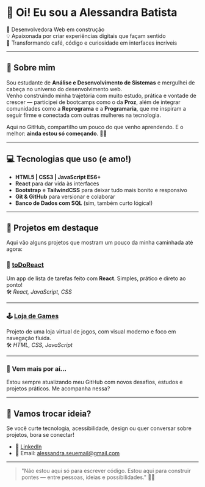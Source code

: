 # 👋 Oi! Eu sou a Alessandra Batista

🎨 Desenvolvedora Web em construção  
💡 Apaixonada por criar experiências digitais que façam sentido  
🚀 Transformando café, código e curiosidade em interfaces incríveis

---

## 🌟 Sobre mim

Sou estudante de **Análise e Desenvolvimento de Sistemas** e mergulhei de cabeça no universo do desenvolvimento web.  
Venho construindo minha trajetória com muito estudo, prática e vontade de crescer — participei de bootcamps como o da **Proz**, além de integrar comunidades como a **Reprograma** e a **Programaria**, que me inspiram a seguir firme e conectada com outras mulheres na tecnologia.

Aqui no GitHub, compartilho um pouco do que venho aprendendo. E o melhor: **ainda estou só começando**. 👣✨

---

## 💻 Tecnologias que uso (e amo!)

- **HTML5 | CSS3 | JavaScript ES6+**
- **React** para dar vida às interfaces
- **Bootstrap** e **TailwindCSS** para deixar tudo mais bonito e responsivo
- **Git & GitHub** para versionar e colaborar
- **Banco de Dados com SQL** (sim, também curto lógica!)

---

## 📂 Projetos em destaque

Aqui vão alguns projetos que mostram um pouco da minha caminhada até agora:

### 📝 [toDoReact](https://github.com/AlessandraBatistaJ/toDoReact)
Um app de lista de tarefas feito com **React**. Simples, prático e direto ao ponto!  
🛠️ _React, JavaScript, CSS_

---

### 🕹️ [Loja de Games](https://github.com/AlessandraBatistaJ/lojaGames)
Projeto de uma loja virtual de jogos, com visual moderno e foco em navegação fluida.  
🛠️ _HTML, CSS, JavaScript_

---

### 🚀 Vem mais por aí…
Estou sempre atualizando meu GitHub com novos desafios, estudos e projetos práticos. Me acompanha nessa?

---

## 🤝 Vamos trocar ideia?

Se você curte tecnologia, acessibilidade, design ou quer conversar sobre projetos, bora se conectar!

- 💼 [LinkedIn](https://www.linkedin.com/in/alessandra-batista-52195724b/)
- 💌 Email: alessandra.seuemail@gmail.com

---

> "Não estou aqui só para escrever código. Estou aqui para construir pontes — entre pessoas, ideias e possibilidades." 🌈✨
